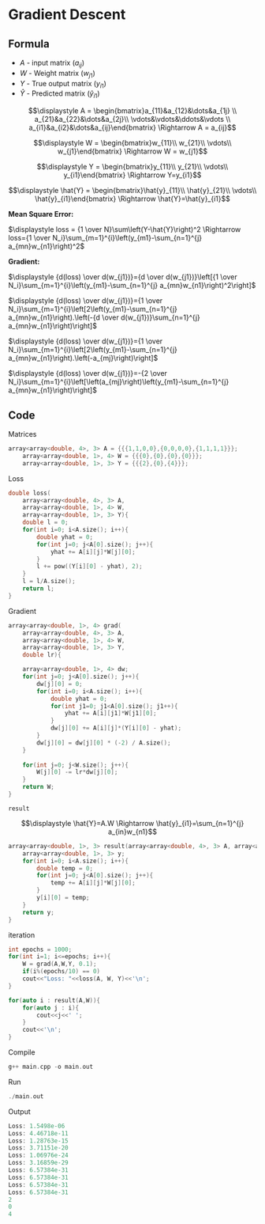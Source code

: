 # Gradient Descent
## Formula
- $A$ - input matrix $(a_{ij})$
- $W$ - Weight matrix $(w_{j1})$
- $Y$ - True output matrix $(y_{i1})$
- $\hat{Y}$ - Predicted matrix $(\hat{y}_{i1})$

$$\displaystyle A = \begin{bmatrix}a_{11}&a_{12}&\dots&a_{1j} \\ 
a_{21}&a_{22}&\dots&a_{2j}\\ 
\vdots&\vdots&\ddots&\vdots \\ 
a_{i1}&a_{i2}&\dots&a_{ij}\end{bmatrix} \Rightarrow A = a_{ij}$$

$$\displaystyle W = \begin{bmatrix}w_{11}\\
w_{21}\\
\vdots\\
w_{j1}\end{bmatrix} \Rightarrow W = w_{j1}$$

$$\displaystyle Y = \begin{bmatrix}y_{11}\\
y_{21}\\
\vdots\\
y_{i1}\end{bmatrix} \Rightarrow Y=y_{i1}$$

$$\displaystyle \hat{Y} = \begin{bmatrix}\hat{y}_{11}\\
\hat{y}_{21}\\
\vdots\\
\hat{y}_{i1}\end{bmatrix} \Rightarrow \hat{Y}=\hat{y}_{i1}$$

**Mean Square Error:**

$\displaystyle loss = {1 \over N}\sum\left(Y-\hat{Y}\right)^2 \Rightarrow loss={1 \over N_i}\sum_{m=1}^{i}\left(y_{m1}-\sum_{n=1}^{j} a_{mn}w_{n1}\right)^2$

**Gradient:**

$\displaystyle {d(loss) \over d(w_{j1})}={d \over d(w_{j1})}\left[{1 \over N_i}\sum_{m=1}^{i}\left(y_{m1}-\sum_{n=1}^{j} a_{mn}w_{n1}\right)^2\right]$

$\displaystyle {d(loss) \over d(w_{j1})}={1 \over N_i}\sum_{m=1}^{i}\left[2\left(y_{m1}-\sum_{n=1}^{j} a_{mn}w_{n1}\right).\left(-{d \over d(w_{j1})}\sum_{n=1}^{j} a_{mn}w_{n1}\right)\right]$

$\displaystyle {d(loss) \over d(w_{j1})}={1 \over N_i}\sum_{m=1}^{i}\left[2\left(y_{m1}-\sum_{n=1}^{j} a_{mn}w_{n1}\right).\left(-a_{mj}\right)\right]$

$\displaystyle {d(loss) \over d(w_{j1})}=-{2 \over N_i}\sum_{m=1}^{i}\left[\left(a_{mj}\right)\left(y_{m1}-\sum_{n=1}^{j} a_{mn}w_{n1}\right)\right]$

## Code
Matrices
```c++
array<array<double, 4>, 3> A = {{{1,1,0,0},{0,0,0,0},{1,1,1,1}}};
    array<array<double, 1>, 4> W = {{{0},{0},{0},{0}}};
    array<array<double, 1>, 3> Y = {{{2},{0},{4}}};
```

Loss
```c++
double loss(
    array<array<double, 4>, 3> A, 
    array<array<double, 1>, 4> W, 
    array<array<double, 1>, 3> Y){
    double l = 0;
    for(int i=0; i<A.size(); i++){
        double yhat = 0;
        for(int j=0; j<A[0].size(); j++){
            yhat += A[i][j]*W[j][0];
        }
        l += pow((Y[i][0] - yhat), 2);
    }
    l = l/A.size();
    return l;
}
```

Gradient
```c++
array<array<double, 1>, 4> grad(
    array<array<double, 4>, 3> A, 
    array<array<double, 1>, 4> W, 
    array<array<double, 1>, 3> Y, 
    double lr){

    array<array<double, 1>, 4> dw;
    for(int j=0; j<A[0].size(); j++){
        dw[j][0] = 0;
        for(int i=0; i<A.size(); i++){
            double yhat = 0;
            for(int j1=0; j1<A[0].size(); j1++){
                yhat += A[i][j1]*W[j1][0];
            }
            dw[j][0] += A[i][j]*(Y[i][0] - yhat);
        }
        dw[j][0] = dw[j][0] * (-2) / A.size();
    }
    
    for(int j=0; j<W.size(); j++){
        W[j][0] -= lr*dw[j][0];
    }
    return W;
}
```

`result` 

$$\displaystyle \hat{Y}=A.W \Rightarrow \hat{y}_{i1}=\sum_{n=1}^{j} a_{in}w_{n1}$$

```c++
array<array<double, 1>, 3> result(array<array<double, 4>, 3> A, array<array<double, 1>, 4> W){
    array<array<double, 1>, 3> y;
    for(int i=0; i<A.size(); i++){
        double temp = 0;
        for(int j=0; j<A[0].size(); j++){
            temp += A[i][j]*W[j][0];
        }
        y[i][0] = temp;
    }
    return y;
}
```

iteration
```c++
int epochs = 1000;
for(int i=1; i<=epochs; i++){
    W = grad(A,W,Y, 0.1);
    if(i%(epochs/10) == 0)
    cout<<"Loss: "<<loss(A, W, Y)<<'\n';
}

for(auto i : result(A,W)){
    for(auto j : i){
        cout<<j<<' ';
    }
    cout<<'\n';
}
```

Compile
```c++
g++ main.cpp -o main.out
```

Run
```c++
./main.out
```
Output
```c++
Loss: 1.5498e-06
Loss: 4.46718e-11
Loss: 1.28763e-15
Loss: 3.71151e-20
Loss: 1.06976e-24
Loss: 3.16859e-29
Loss: 6.57384e-31
Loss: 6.57384e-31
Loss: 6.57384e-31
Loss: 6.57384e-31
2 
0 
4
```
